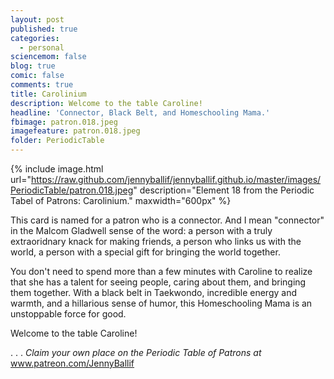 ```yaml
---
layout: post
published: true
categories:
  - personal
sciencemom: false
blog: true
comic: false
comments: true
title: Carolinium
description: Welcome to the table Caroline!
headline: 'Connector, Black Belt, and Homeschooling Mama.'
fbimage: patron.018.jpeg
imagefeature: patron.018.jpeg
folder: PeriodicTable
---
```

{% include image.html url="https://raw.github.com/jennyballif/jennyballif.github.io/master/images/PeriodicTable/patron.018.jpeg" description="Element 18 from the Periodic Tabel of Patrons: Carolinium." maxwidth="600px" %}

This card is named for a patron who is a connector. And I mean "connector" in the Malcom Gladwell sense of the word: a person with a truly extraoridnary knack for making friends, a person who links us with the world, a person with a special gift for bringing the world together.

You don't need to spend more than a few minutes with Caroline to realize that she has a talent for seeing people, caring about them, and bringing them together. With a black belt in Taekwondo, incredible energy and warmth, and a hillarious sense of humor, this Homeschooling Mama is an unstoppable force for good.

Welcome to the table Caroline! 

.
.
.
_Claim your own place on the Periodic Table of Patrons at_ www.patreon.com/JennyBallif

